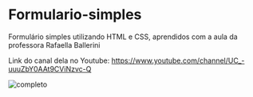 # Formulario-simples
Formulário simples utilizando HTML e CSS, aprendidos com a aula da professora Rafaella Ballerini


Link do canal dela no Youtube:
https://www.youtube.com/channel/UC_-uuuZbY0AAt9CViNzvc-Q



![completo](https://user-images.githubusercontent.com/98721769/156686903-a1b9b6ae-37bf-44a9-ac9f-d93105f87973.png)

